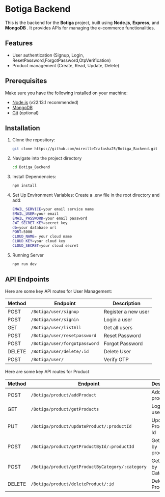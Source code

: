 # Botiga Backend

This is the backend for the **Botiga** project, built using **Node.js**, **Express**, and **MongoDB** . It provides APIs for managing the e-commerce functionalities.

## Features
- User authentication (Signup, Login, ResetPassword,ForgotPassword,OtpVerification)
- Product management (Create, Read, Update, Delete)
  
## Prerequisites
Make sure you have the following installed on your machine:
- [Node.js](https://nodejs.org/) (v22.13.1 recommended)
- [MongoDB](https://www.mongodb.com/) 
- [Git](https://git-scm.com/) (optional)

## Installation
1. Clone the repository:
   ```sh
   git clone https://github.com/mireilleIrafasha25/Botiga_Backend.git

2. Navigate into the project directory
   ```sh
   cd Botiga_Backend

3. Install Dependencies:
   ```sh
   npm install
4. Set Up Environment Variables: Create a .env file in the root directory and add:
   ```sh
   EMAIL_SERVICE=your email service name
   EMAIL_USER=your email
   EMAIL_PASSWORD=your email password
   JWT_SECRET_KEY=secret key
   db=your database url
   PORT=5000
   CLOUD_NAME= your cloud name
   CLOUD_KEY=your cloud key
   CLOUD_SECRET=your cloud secret
5. Running Server
   ```sh
   npm run dev

## API Endpoints  

Here are some key API routes for User Management:  

| Method | Endpoint                     | Description            |
|--------|------------------------------|------------------------|
| POST   | `/Botiga/user/signup`        | Register a new user    |
| POST   | `/Botiga/user/signin`        | Login a user           |
| GET    | `/Botiga/user/listAll`       | Get all users          |
| POST   | `/Botiga/user/resetpassword` | Reset Password         |
| POST   | `/Botiga/user/forgotpassword`| Forgot Password        |
| DELETE | `/Botiga/user/delete/:id`    | Delete User            |
| POST   |  `/Botiga/user/`             | Verify OTP

Here are some key API routes for Product

| Method | Endpoint                     | Description            |
|--------|------------------------------|------------------------|
| POST   | `/Botiga/product/addProduct` | Add new product        |
| GET    | `/Botiga/product/getProducts`| Login a user           |
| PUT    |`/Botiga/product/updateProduct/:productId`|Update Product by Id|
| POST   | `/Botiga/product/getProductById/:productId`| Get Produt by productId|
| POST   | `/Botiga/product/getProductByCategory/:category`| Get product by Category|
| DELETE | `/Botiga/product/deleteProduct/:id`| Delete Product|



   
